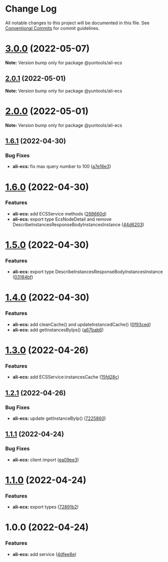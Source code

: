 # Change Log

All notable changes to this project will be documented in this file.
See [Conventional Commits](https://conventionalcommits.org) for commit guidelines.

# [3.0.0](https://github.com/waitingsong/yuntools/compare/v2.2.0...v3.0.0) (2022-05-07)

**Note:** Version bump only for package @yuntools/ali-ecs





## [2.0.1](https://github.com/waitingsong/yuntools/compare/v2.0.0...v2.0.1) (2022-05-01)

**Note:** Version bump only for package @yuntools/ali-ecs





# [2.0.0](https://github.com/waitingsong/yuntools/compare/v1.6.1...v2.0.0) (2022-05-01)

**Note:** Version bump only for package @yuntools/ali-ecs





## [1.6.1](https://github.com/waitingsong/yuntools/compare/v1.6.0...v1.6.1) (2022-04-30)


### Bug Fixes

* **ali-ecs:** fix max query number to 100 ([a7e16e3](https://github.com/waitingsong/yuntools/commit/a7e16e3de7485164b61bf28317ad3884bf680b3d))





# [1.6.0](https://github.com/waitingsong/yuntools/compare/v1.5.0...v1.6.0) (2022-04-30)


### Features

* **ali-ecs:** add ECSService methods ([268660d](https://github.com/waitingsong/yuntools/commit/268660da3703210a0127d4de7e768f2e8665f87a))
* **ali-ecs:** export type EcsNodeDetail and remove DescribeInstancesResponseBodyInstancesInstance ([44d6203](https://github.com/waitingsong/yuntools/commit/44d62033d2986e2184f19e31b22a2048f0e9101a))





# [1.5.0](https://github.com/waitingsong/yuntools/compare/v1.4.0...v1.5.0) (2022-04-30)


### Features

* **ali-ecs:** export type DescribeInstancesResponseBodyInstancesInstance ([03184bf](https://github.com/waitingsong/yuntools/commit/03184bfbc8bce47fda6fabad8876f3e2b37c70ab))





# [1.4.0](https://github.com/waitingsong/yuntools/compare/v1.3.0...v1.4.0) (2022-04-30)


### Features

* **ali-ecs:** add cleanCache() and updateInstancedCache() ([0f93ced](https://github.com/waitingsong/yuntools/commit/0f93cedbf2d20e1441689480f78a0698e50c0947))
* **ali-ecs:** add getInstancesByIps() ([a67bab6](https://github.com/waitingsong/yuntools/commit/a67bab66608ee2158ca19f67890aa470ad87a10b))





# [1.3.0](https://github.com/waitingsong/yuntools/compare/v1.2.1...v1.3.0) (2022-04-26)


### Features

* **ali-ecs:** add ECSService:instancesCache ([15fd28c](https://github.com/waitingsong/yuntools/commit/15fd28c56157451d5b6552c248efcfca150e6b09))





## [1.2.1](https://github.com/waitingsong/yuntools/compare/v1.2.0...v1.2.1) (2022-04-26)


### Bug Fixes

* **ali-ecs:** update getInstanceByIp() ([7225860](https://github.com/waitingsong/yuntools/commit/7225860cf190ad8c0d3c63bf248ad5f0f3af56d3))





## [1.1.1](https://github.com/waitingsong/yuntools/compare/v1.1.0...v1.1.1) (2022-04-24)


### Bug Fixes

* **ali-ecs:** client import ([ea09ee3](https://github.com/waitingsong/yuntools/commit/ea09ee3b11baabe68aeb46a90569e0e6af41e3dd))





# [1.1.0](https://github.com/waitingsong/yuntools/compare/v1.0.0...v1.1.0) (2022-04-24)


### Features

* **ali-ecs:** export types ([72891b2](https://github.com/waitingsong/yuntools/commit/72891b29a466b015cfdf6d752ef2811bdec33172))





# 1.0.0 (2022-04-24)


### Features

* **ali-ecs:** add service ([4dfee8e](https://github.com/waitingsong/yuntools/commit/4dfee8e7f7f8e259e3e9656395c8ca7252c8bf69))
